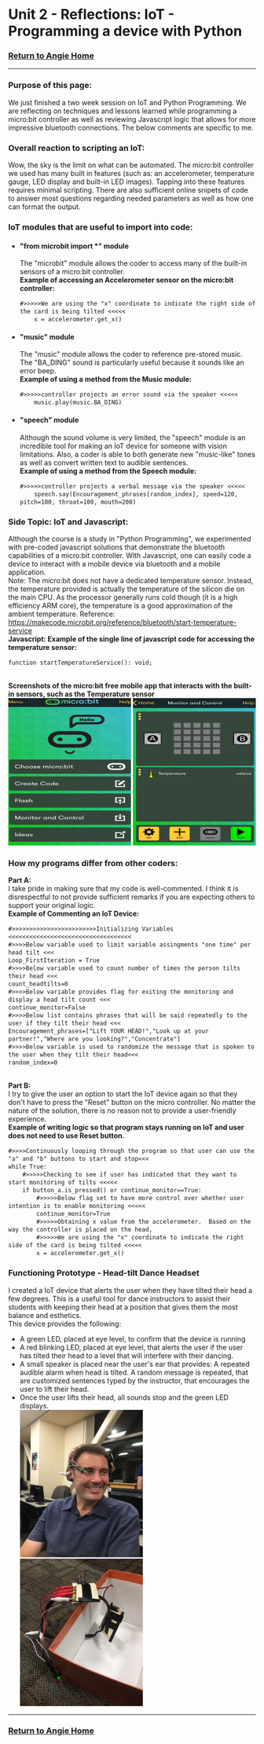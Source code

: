 # Unit 2 - Reflections: IoT - Programming a device with Python
### [Return to Angie Home](https://angie-gh.github.io/adix.github.io/)


*********************************************************************************** 

### Purpose of this page:
We just finished a two week session on IoT and Python Programming.  We are reflecting on techniques and lessons learned while programming a micro:bit controller as well as reviewing Javascript logic that allows for more impressive bluetooth connections. 
The below comments are specific to me.

### Overall reaction to scripting an IoT:
Wow, the sky is the limit on what can be automated.  The micro:bit controller we used has many built in features (such as: an accelerometer, temperature gauge, LED display and built-in LED images).  Tapping into these features requires minimal scripting. There are also sufficient online snipets of code to answer most questions regarding needed parameters as well as how one can format the output.     


### IoT modules that are useful to import into code:
- ####  "from microbit import *" module
	The "microbit" module allows the coder to access many of the built-in sensors of a micro:bit controller.  
	**Example of accessing an Accelerometer sensor on the micro:bit controller:**
	```
	#>>>>>We are using the "x" coordinate to indicate the right side of the card is being tilted <<<<<
        x = accelerometer.get_x()
	```
	
- #### "music" module
	The "music" module allows the coder to reference pre-stored music.  The "BA_DING" sound is particularly useful because it sounds like an error beep. 
	<br/>**Example of using a method from the Music module:**
	```
	#>>>>>controller projects an error sound via the speaker <<<<<
        music.play(music.BA_DING)
	```
- #### "speech" module
	Although the sound volume is very limited, the "speech" module is an incredible tool for making an IoT device for someone with vision limitations.  Also, a coder is able to both generate new "music-like" tones as well as convert written text to audible sentences.
	<br/>**Example of using a method from the Speech module:**
	```
	#>>>>>controller projects a verbal message via the speaker <<<<<
        speech.say(Encouragement_phrases[random_index], speed=120, pitch=100, throat=100, mouth=200)
	```
### Side Topic:  IoT and Javascript:
Although the course is a study in "Python Programming", we experimented with pre-coded javascript solutions that demonstrate the bluetooth capabilities of a micro:bit controller.  With Javascript, one can easily code a device to interact with a mobile device via bluetooth and a mobile application.
<br/>Note:  The micro:bit does not have a dedicated temperature sensor. Instead, the temperature provided is actually the temperature of the silicon die on the main CPU. As the processor generally runs cold though (it is a high efficiency ARM core), the temperature is a good approximation of the ambient temperature.  Reference:  https://makecode.microbit.org/reference/bluetooth/start-temperature-service
<br/>**Javascript: Example of the single line of javascript code for accessing the temperature sensor:**
```
function startTemperatureService(): void;
```
<br/>**Screenshots of the micro:bit free mobile app that interacts with the built-in sensors, such as the Temperature sensor**
<br/><img src="https://raw.githubusercontent.com/Angie-gh/adix.github.io/master/microbit_mobileapp_mainmenu.jpg" height="300" width="250">  <img src="https://raw.githubusercontent.com/Angie-gh/adix.github.io/master/microbit_mobileapp_monitorcontrol.jpg" height="300" width="250">

### How my programs differ from other coders:
**Part A:**
<br/>I take pride in making sure that my code is well-commented.  I think it is disrespectful to not provide sufficient remarks if you are expecting others to support your original logic. 
<br/>**Example of Commenting an IoT Device:**
```
#>>>>>>>>>>>>>>>>>>>>>>>>Initializing Variables <<<<<<<<<<<<<<<<<<<<<<<<<<<<<<<<<<<
#>>>>Below variable used to limit variable assingments "one time" per head tilt <<<
Loop_FirstIteration = True
#>>>>Below variable used to count number of times the person tilts their head <<<
count_headtilts=0
#>>>>Below variable provides flag for exiting the monitoring and display a head tilt count <<<
continue_monitor=False
#>>>>Below list contains phrases that will be said repeatedly to the user if they tilt their head <<<
Encouragement_phrases=["Lift YOUR HEAD!","Look up at your partner!","Where are you looking?","Concentrate"]
#>>>>Below variable is used to randomize the message that is spoken to the user when they tilt their head<<<
random_index=0
```
<br/>**Part B:**
<br/>I try to give the user an option to start the IoT device again so that they don't have to press the "Reset" button on the micro controller.  No matter the nature of the solution, there is no reason not to provide a user-friendly experience. 
<br/>**Example of writing logic so that program stays running on IoT and user does not need to use Reset button.**
```
#>>>>Continuously looping through the program so that user can use the "a" and "b" buttons to start and stop<<<
while True:
    #>>>>>Checking to see if user has indicated that they want to start monitoring of tilts <<<<<
    if button_a.is_pressed() or continue_monitor==True:
        #>>>>>Below flag set to have more control over whether user intention is to enable monitoring <<<<<
        continue_monitor=True
        #>>>>>Obtaining x value from the accelerometer.  Based on the way the controller is placed on the head, 
        #>>>>>We are using the "x" coordinate to indicate the right side of the card is being tilted <<<<<
        x = accelerometer.get_x()
```


### Functioning Prototype - Head-tilt Dance Headset 
I created a IoT device that alerts the user when they have tilted their head a few degrees.  This is a useful tool for dance instructors to assist their students with keeping their head at a position that gives them the most balance and esthetics.  
This device provides the following:
- A green LED, placed at eye level, to confirm that the device is running
- A red blinking LED, placed at eye level, that alerts the user if the user has tilted their head to a level that will interfere with their dancing.
- A small speaker is placed near the user's ear that provides:
    A repeated audible alarm when head is tilted.
    A random message is repeated, that are customized sentences typed by the instructor, that encourages the user to lift their head.
- Once the user lifts their head, all sounds stop and the green LED displays.  <br/><img src="https://raw.githubusercontent.com/Angie-gh/adix.github.io/master/IoT_headset.jpg" height="300" width="250">  <img src="https://raw.githubusercontent.com/Angie-gh/adix.github.io/master/IoT_standalone_headset.jpg" height="300" width="250">
*********************************************************************************** 

### [Return to Angie Home](https://angie-gh.github.io/adix.github.io/)


